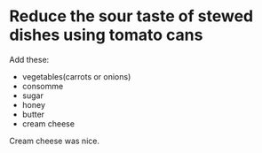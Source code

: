 # Reduce the sour taste of stewed dishes using tomato cans

Add these:

- vegetables(carrots or onions)
- consomme
- sugar
- honey
- butter
- cream cheese

Cream cheese was nice.

